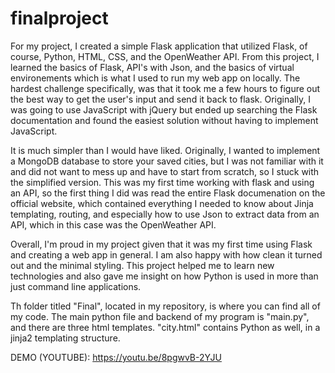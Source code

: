 # finalproject

For my project, I created a simple Flask application that utilized Flask, of course, Python, HTML, CSS, and the OpenWeather API. From this project, I learned the basics of Flask, API's with Json, and the basics of virtual environements which is what I used to run my web app on locally. The hardest challenge specifically, was that it took me a few hours to figure out the best way to get the user's input and send it back to flask. Originally, I was going to use JavaScript with jQuery but ended up searching the Flask documentation and found the easiest solution without having to implement JavaScript. 

It is much simpler than I would have liked. Originally, I wanted to implement a MongoDB database to store your saved cities, but I was not familiar with it and did not want to mess up and have to start from scratch, so I stuck with the simplified version. This was my first time working with flask and using an API, so the first thing I did was read the entire Flask documenation on the official website, which contained everything I needed to know about Jinja templating, routing, and especially how to use Json to extract data from an API, which in this case was the OpenWeather API.

Overall, I'm proud in my project given that it was my first time using Flask and creating a web app in general. I am also happy with how clean it turned out and the minimal styling. This project helped me to learn new technologies and also gave me insight on how Python is used in more than just command line applications.

Th folder titled "Final", located in my repository, is where you can find all of my code. The main python file and backend of my program is "main.py", and there are three html templates. "city.html" contains Python as well, in a jinja2 templating structure.

DEMO (YOUTUBE): https://youtu.be/8pgwvB-2YJU
